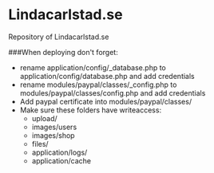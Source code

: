 Lindacarlstad.se
================

Repository of Lindacarlstad.se

###When deploying don't forget:
- rename application/config/_database.php to application/config/database.php and add credentials
- rename modules/paypal/classes/_config.php to modules/paypal/classes/config.php and add credentials
- Add paypal certificate into modules/paypal/classes/
- Make sure these folders have writeaccess:
	- upload/
	- images/users
	- images/shop
	- files/
	- application/logs/
	- application/cache